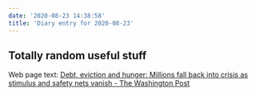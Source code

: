 ```yaml
---
date: '2020-08-23 14:38:58'
title: 'Diary entry for 2020-08-23'
---
```

## Totally random useful stuff

Web page text: [Debt, eviction and hunger: Millions fall back into crisis as stimulus and safety nets vanish - The Washington Post](/Debt-eviction-and-hunger-Millions-fall-back-into-crisis-as-stimulus-and-safety-nets-vanish-The-Washington-Post)

